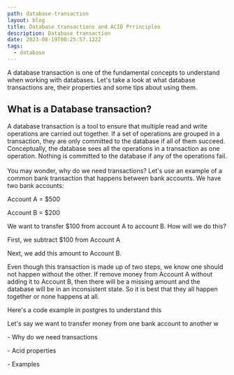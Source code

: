```yaml
---
path: database-transaction
layout: blog
title: Database transactions and ACID Prrinciples
description: Database transaction
date: 2023-08-19T00:25:57.122Z
tags:
  - database
---
```

A database transaction is one of the fundamental concepts to understand when working with databases. Let's take a look at what database transactions are, their properties and some tips about using them.

## W﻿hat is a Database transaction?

A﻿ database transaction is a tool to ensure that multiple read and write operations are carried out together. If a set of operations are grouped in a transaction, they are only committed to the database if all of them succeed. Conceptually, the database sees all the operations in a transaction as one operation. Nothing is committed to the database if any of the operations fail.\
\
Y﻿ou may wonder, why do we need transactions? Let's use an example of a common bank transaction that happens between bank accounts. We have two bank accounts: 

A﻿ccount A = $500

A﻿ccount B = $200

W﻿e want to transfer $100 from account A to account B. How will we do this?

F﻿irst, we subtract $100 from Account A 

N﻿ext, we add this amount to Account B.

E﻿ven though this transaction is made up of two steps, we know one should not happen without the other. If remove money from Account A without adding it to Account B, then there will be a missing amount and the database will be in an inconsistent state. So it is best that they all happen together or none happens at all.

H﻿ere's a code example in postgres to understand this





L﻿et's say we want to transfer money from one bank account to another w

\- Why do we need transactions

\-﻿ Acid properties

\-﻿ Examples
